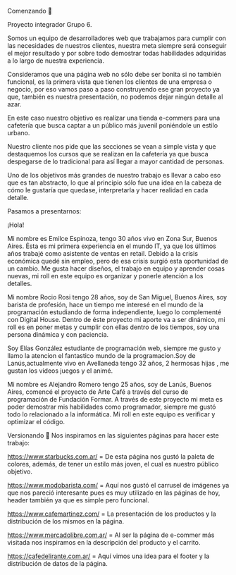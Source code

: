 
Comenzando 🚀

Proyecto integrador Grupo 6. 
                                
Somos un equipo de desarrolladores web que trabajamos para cumplir con las necesidades de nuestros clientes, nuestra meta siempre será conseguir el mejor resultado y por sobre todo demostrar todas habilidades adquiridas a lo largo de nuestra experiencia. 

Consideramos que una página web no sólo debe ser bonita si no también funcional, es la primera vista que tienen los clientes de una empresa o negocio, por eso vamos paso a paso construyendo ese gran proyecto ya que, también es nuestra presentación, no podemos dejar ningún detalle al azar.

En este caso nuestro objetivo es realizar una tienda e-commers para una cafetería que busca captar a un público más juvenil poniéndole un estilo urbano.

Nuestro cliente nos pide que las secciones se vean a simple vista y que destaquemos los cursos que se realizan en la cafetería ya que busca despegarse de lo tradicional para así llegar a mayor cantidad de personas. 

Uno de los objetivos más grandes de nuestro trabajo es llevar a cabo eso que es tan abstracto, lo que al principio sólo fue una idea en la cabeza de cómo le gustaría que quedase, interpretarla y hacer realidad en cada detalle. 


Pasamos a presentarnos:

¡Hola!

Mi nombre es Emilce Espinoza, tengo 30 años vivo en Zona Sur, Buenos Aires. 
Ésta es mi primera experiencia en el mundo IT, ya que los últimos años trabajé como asistente de ventas en retail. Debido a la crisis económica quedé sin empleo, pero de esa crisis surgió esta oportunidad de un cambio.
Me gusta hacer diseños, el trabajo en equipo y aprender cosas nuevas, mi roll en este equipo es organizar y ponerle atención a los detalles.

Mi nombre Rocio Rosi tengo 28 años, soy de San Miguel, Buenos Aires, soy barista de profesión, hace un tiempo me interesé en el mundo de la programación estudiando de forma independiente, luego lo complementé con Digital House.
Dentro de éste proyecto mi aporte va a ser dinámico, mi roll es en poner metas y cumplir con ellas dentro de los tiempos, soy una persona dinámica y con paciencia.   

Soy Elías González estudiante de programación web, siempre me gusto y llamo la atencion el fantastico mundo de la programacion.Soy de Lanús,actualmente  vivo en Avellaneda tengo 32 años, 2 hermosas hijas , me gustan los videos juegos y el animé.

Mi nombre es Alejandro Romero tengo 25 años, soy de Lanús, Buenos Aires, comencé el proyecto de Arte Café a través del curso de programación de Fundación Formar. A través de este proyecto mi meta es poder demostrar mis habilidades como programador, siempre me gustó todo lo relacionado a la informática. Mi roll en este equipo es verificar y optimizar el código. 

Versionando 📌
Nos inspiramos en las siguientes páginas para hacer este trabajo:

https://www.starbucks.com.ar/ = De esta página nos gustó la paleta de colores, además, de tener un estilo más joven, el cual es nuestro público objetivo. 

https://www.modobarista.com/ = Aquí nos gustó el carrusel de imágenes ya que nos pareció interesante pues es muy utilizado en las páginas de hoy, header también ya que es simple pero funcional.  

https://www.cafemartinez.com/ = La presentación de los productos y la distribución de los mismos en la página.

https://www.mercadolibre.com.ar/ = Al ser la página de e-commer más visitada nos inspiramos en la descripción del producto y el carrito. 

https://cafedelirante.com.ar/ = Aquí vimos una idea para el footer y la distribución de datos de la página.


   
